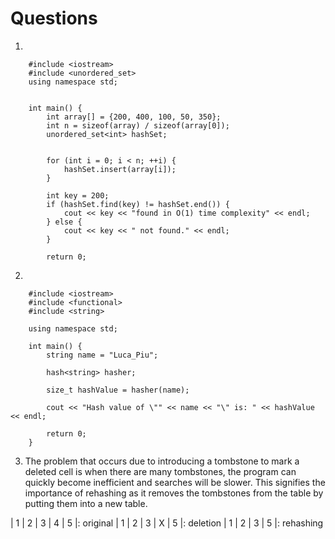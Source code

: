 # Questions

1. 

        #include <iostream>
        #include <unordered_set>
        using namespace std;
        
        
        int main() {
            int array[] = {200, 400, 100, 50, 350};
            int n = sizeof(array) / sizeof(array[0]);
            unordered_set<int> hashSet;
        
        
            for (int i = 0; i < n; ++i) {
                hashSet.insert(array[i]);
            }
        
            int key = 200;
            if (hashSet.find(key) != hashSet.end()) {
                cout << key << "found in O(1) time complexity" << endl;
            } else {
                cout << key << " not found." << endl;
            }
        
            return 0;



2.

        #include <iostream>
        #include <functional>
        #include <string>
        
        using namespace std;
        
        int main() {
            string name = "Luca_Piu";
        
            hash<string> hasher;
        
            size_t hashValue = hasher(name);
        
            cout << "Hash value of \"" << name << "\" is: " << hashValue << endl;
        
            return 0;
        }
        


3. The problem that occurs due to introducing a tombstone to mark a deleted cell is when there are many tombstones, the program can quickly become inefficient and searches will be slower. This signifies the importance of rehashing as it removes the tombstones from the table by putting them into a new table.

| 1 | 2 | 3 | 4 | 5 |: original
| 1 | 2 | 3 | X | 5 |: deletion
| 1 | 2 | 3 | 5 |: rehashing

